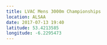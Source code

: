```yaml
---
title: LVAC Mens 3000m Championships
location: ALSAA
date: 2017-07-13 19:40
latitude: 53.4213585
longitude: -6.2295473
---
```

